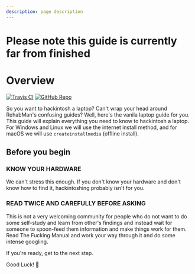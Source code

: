 ```yaml
---
description: page description
---
```


# Please note this guide is currently far from finished

# Overview

[![Travis CI](https://img.shields.io/travis/com/hackintosh-guides/vanilla-laptop-guide.svg?label=Travis%20CI&logo=travis&style=flat-square)](https://travis-ci.com/hackintosh-guides/vanilla-laptop-guide)
[![GitHub Repo](https://img.shields.io/badge/GitHub-vanilla--laptop--guide-blue?style=flat-square&logo=github)](https://github.com/hackintosh-guides/vanilla-laptop-guide)

So you want to hackintosh a laptop? Can't wrap your head around RehabMan's confusing guides? Well, here's the vanila laptop guide for you. This guide will explain everything you need to know to hackintosh a laptop. For Windows and Linux we will use the internet install method, and for macOS we will use `createinstallmedia` (offline install).

## Before you begin

### **KNOW YOUR HARDWARE**

We can't stress this enough. If you don't know your hardware and don't know how to find it, hackintoshing probably isn't for you.

### **READ TWICE AND CAREFULLY BEFORE ASKING**

This is not a very welcoming community for people who do not want to do some self-study and learn from other's findings and instead wait for someone to spoon-feed them information and make things work for them. Read The Fucking Manual and work your way through it and do some intense googling.


If you're ready, get to the next step.

Good Luck! 🎊